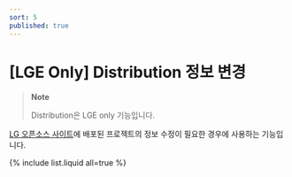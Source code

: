 ```yaml
---
sort: 5
published: true
---
```


# [LGE Only] Distribution 정보 변경
> **Note**
>
> Distribution은 LGE only 기능입니다.
>

[LG 오픈소스 사이트](http://opensource.lge.com/)에 배포된 프로젝트의 정보 수정이 필요한 경우에 사용하는 기능입니다.

{% include list.liquid all=true %}
